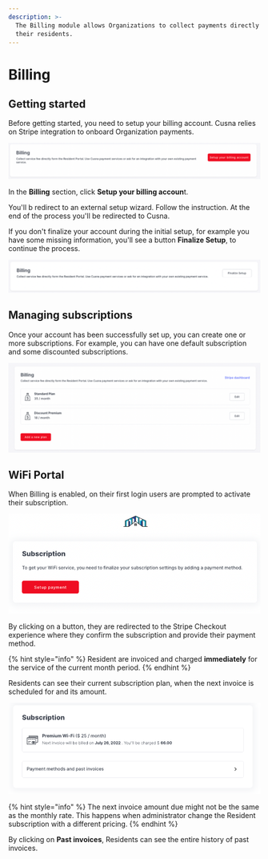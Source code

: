 ```yaml
---
description: >-
  The Billing module allows Organizations to collect payments directly from
  their residents.
---
```


# Billing

## Getting started

Before getting started, you need to setup your billing account. Cusna relies on Stripe integration to onboard Organization payments.

![](<../.gitbook/assets/image (229).png>)



In the **Billing** section, click **Setup your billing accoun**t.

You'll b redirect to an external setup wizard. Follow the instruction. At the end of the process you'll be redirected to Cusna.

If you don't finalize your account during the initial setup, for example you have some missing information, you'll see a button **Finalize Setup**, to continue the process.

![](<../.gitbook/assets/image (200).png>)

## Managing subscriptions

Once your account has been successfully set up, you can create one or more subscriptions. For example, you can have one default subscription and some discounted subscriptions.

![](<../.gitbook/assets/image (181).png>)

## WiFi Portal

When Billing is enabled, on their first login users are prompted to activate their subscription.



![](<../.gitbook/assets/image (236).png>)

By clicking on a button, they are redirected to the Stripe Checkout experience where they confirm the subscription and provide their payment method.

{% hint style="info" %}
Resident are invoiced and charged **immediately** for the service of the current month period.&#x20;
{% endhint %}



Residents can see their current subscription plan, when the next invoice is scheduled for and its amount.

![](<../.gitbook/assets/image (149).png>)

{% hint style="info" %}
The next invoice amount due might not be the same as the monthly rate. This happens when administrator change the Resident subscription with a different pricing. &#x20;
{% endhint %}

By clicking on **Past invoices**, Residents can see the entire history of past invoices.

